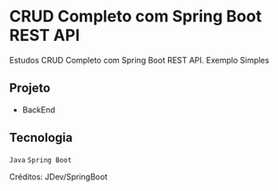 # CRUD Completo com Spring Boot REST API

Estudos CRUD Completo com Spring Boot REST API.
Exemplo Simples

## Projeto

- BackEnd


## Tecnologia

`Java` `Spring Boot` 








Créditos: JDev/SpringBoot
